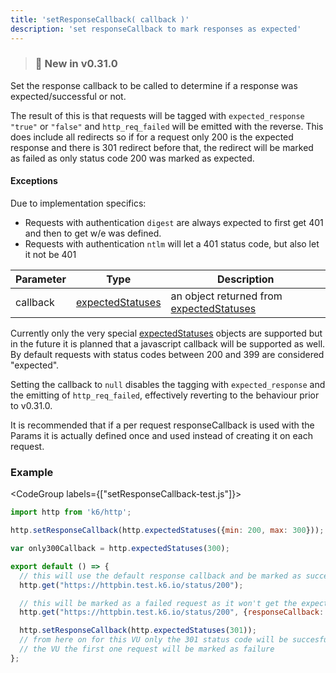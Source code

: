 ```yaml
---
title: 'setResponseCallback( callback )'
description: 'set responseCallback to mark responses as expected'
---
```


> ### 🎉 New in v0.31.0

Set the response callback to be called to determine if a response was expected/successful or not.

The result of this is that requests will be tagged with `expected_response` `"true"` or `"false"` and
`http_req_failed` will be emitted with the reverse. This does include all redirects so if for a
request only 200 is the expected response and there is 301 redirect before that, the redirect will
be marked as failed as only status code 200 was marked as expected.

#### Exceptions

Due to implementation specifics:
- Requests with authentication `digest` are always expected to first get 401 and then to get w/e was
  defined.
- Requests with authentication `ntlm` will let a 401 status code, but also let it not be 401


| Parameter | Type            | Description                                                      |
| --------- | --------------- | ---------------------------------------------------------------- |
| callback  | [expectedStatuses](/javascript-api/k6-http/expectedstatuses-statuses) | an object returned from [expectedStatuses](/javascript-api/k6-http/expectedstatuses-statuses) |

Currently only the very special [expectedStatuses](/javascript-api/k6-http/expectedstatuses-statuses)
objects are supported but in the future it is planned that a javascript callback will be supported
as well. By default requests with status codes between 200 and 399 are considered "expected".

Setting the callback to `null` disables the tagging with `expected_response` and the emitting of
`http_req_failed`, effectively reverting to the behaviour prior to v0.31.0.

It is recommended that if a per request responseCallback is used with the Params it is actually
defined once and used instead of creating it on each request.

### Example

<CodeGroup labels={["setResponseCallback-test.js"]}>

```javascript
import http from 'k6/http';

http.setResponseCallback(http.expectedStatuses({min: 200, max: 300}));

var only300Callback = http.expectedStatuses(300);

export default () => {
  // this will use the default response callback and be marked as successful
  http.get("https://httpbin.test.k6.io/status/200");

  // this will be marked as a failed request as it won't get the expected status code of 300
  http.get("https://httpbin.test.k6.io/status/200", {responseCallback: only300Callback});

  http.setResponseCallback(http.expectedStatuses(301));
  // from here on for this VU only the 301 status code will be succesful so on the next iteration of
  // the VU the first one request will be marked as failure
};
```

</CodeGroup>
